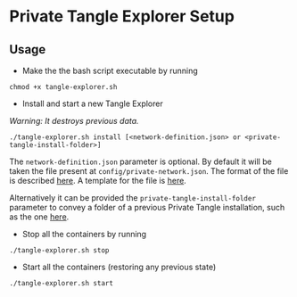 # Private Tangle Explorer Setup

## Usage

* Make the the bash script executable by running
```
chmod +x tangle-explorer.sh
```

* Install and start a new Tangle Explorer

*Warning: It destroys previous data.* 

```
./tangle-explorer.sh install [<network-definition.json> or <private-tangle-install-folder>]
```

The `network-definition.json` parameter is optional. By default it will be taken the file present at
`config/private-network.json`. The format of the file is described [here](https://github.com/iotaledger/explorer/blob/master/api/DEPLOYMENT.md). A template for the file is [here](./config/private-network.json). 

Alternatively it can be provided the `private-tangle-install-folder` parameter to convey a folder of a previous Private Tangle installation, such as the one [here](../hornet-private-net). 

* Stop all the containers by running 

```
./tangle-explorer.sh stop
```

* Start all the containers (restoring any previous state)

```
./tangle-explorer.sh start
```
